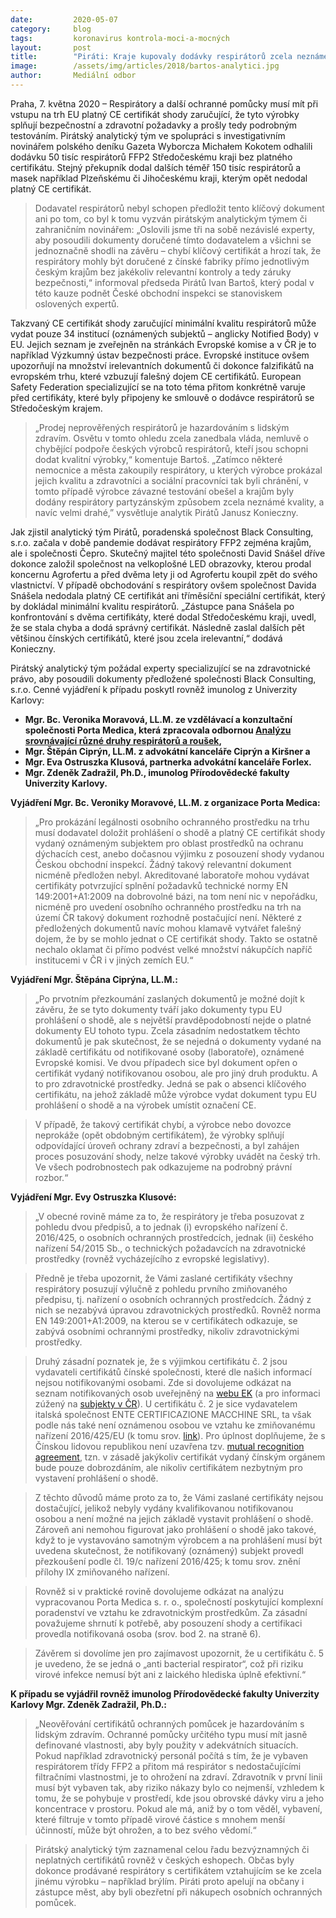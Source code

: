 ```yaml
---
date:         2020-05-07
category:     blog
tags:         koronavirus kontrola-moci-a-mocných
layout:       post
title:        "Piráti: Kraje kupovaly dodávky respirátorů zcela neznámé kvality bez platného certifikátu"
image:        /assets/img/articles/2018/bartos-analytici.jpg
author:       Mediální odbor
---  
```


 

Praha, 7. května 2020 – Respirátory a další ochranné pomůcky musí mít při vstupu na trh EU platný CE certifikát shody zaručující, že tyto výrobky splňují bezpečnostní a zdravotní požadavky a prošly tedy podrobným testováním. Pirátský analytický tým ve spolupráci s investigativním novinářem polského deníku Gazeta Wyborcza Michałem Kokotem odhalili dodávku 50 tisíc respirátorů FFP2 Středočeskému kraji bez platného certifikátu. Stejný překupník dodal dalších téměř 150 tisíc respirátorů a masek například Plzeňskému či Jihočeskému kraji, kterým opět nedodal platný CE certifikát. 

> Dodavatel respirátorů nebyl schopen předložit tento klíčový dokument ani po tom, co byl k tomu vyzván pirátským analytickým týmem či zahraničním novinářem: „Oslovili jsme tři na sobě nezávislé experty, aby posoudili dokumenty doručené tímto dodavatelem a všichni se jednoznačně shodli na závěru – chybí klíčový certifikát a hrozí tak, že respirátory mohly být doručené z čínské fabriky přímo jednotlivým českým krajům bez jakékoliv relevantní kontroly a tedy záruky bezpečnosti,“ informoval předseda Pirátů Ivan Bartoš, který podal v této kauze podnět České obchodní inspekci se stanoviskem oslovených expertů.

Takzvaný CE certifikát shody zaručující minimální kvalitu respirátorů může vydat pouze 34 institucí (oznámených subjektů – anglicky Notified Body) v EU. Jejich seznam je zveřejněn na stránkách Evropské komise a v ČR je to například Výzkumný ústav bezpečnosti práce. Evropské instituce ovšem upozorňují na množství irelevantních dokumentů či dokonce falzifikátů na evropském trhu, které vzbuzují falešný dojem CE certifikátů. European Safety Federation specializující se na toto téma přitom konkrétně varuje před certifikáty, které byly připojeny ke smlouvě o dodávce respirátorů se Středočeským krajem.

> „Prodej neprověřených respirátorů je hazardováním s lidským zdravím. Osvětu v tomto ohledu zcela zanedbala vláda, nemluvě o chybějící podpoře českých výrobců respirátorů, kteří jsou schopni dodat kvalitní výrobky,“ komentuje Bartoš. „Zatímco některé nemocnice a města zakoupily respirátory, u kterých výrobce prokázal jejich kvalitu a zdravotníci a sociální pracovníci tak byli chránění, v tomto případě výrobce závazné testování obešel a krajům byly dodány respirátory partyzánským způsobem zcela neznámé kvality, a navíc velmi drahé,” vysvětluje analytik Pirátů Janusz Konieczny.

Jak zjistil analytický tým Pirátů, poradenská společnost Black Consulting, s.r.o. začala v době pandemie dodávat respirátory FFP2 zejména krajům, ale i společnosti Čepro. Skutečný majitel této společnosti David Snášel dříve dokonce založil společnost na velkoplošné LED obrazovky, kterou prodal koncernu Agrofertu a před dvěma lety ji od Agrofertu koupil zpět do svého vlastnictví. V případě obchodování s respirátory ovšem společnost Davida Snášela nedodala platný CE certifikát ani tříměsíční speciální certifikát, který by dokládal minimální kvalitu respirátorů. „Zástupce pana Snášela po konfrontování s dvěma certifikáty, které dodal Středočeskému kraji, uvedl, že se stala chyba a dodá správný certifikát. Následně zaslal dalších pět většinou čínských certifikátů, které jsou zcela irelevantní,“ dodává Konieczny.

Pirátský analytický tým požádal experty specializující se na zdravotnické právo, aby posoudili dokumenty předložené společnosti Black Consulting, s.r.o. Cenné vyjádření k případu poskytl rovněž imunolog z Univerzity Karlovy:

 

* **Mgr. Bc. Veronika Moravová, LL.M. ze vzdělávací a konzultační společnosti Porta Medica, která zpracovala odbornou [Analýzu srovnávající různé druhy respirátorů a roušek](https://www.portamedica.cz/post/srovn%C3%A1vac%C3%AD-anal%C3%BDza-parametr%C5%AF-respir%C3%A1tor%C5%AF-a-rou%C5%A1ek),**
* **Mgr. Štěpán Ciprýn, LL.M. z advokátní kanceláře Ciprýn a Kiršner a**
* **Mgr. Eva Ostruszka Klusová, partnerka advokátní kanceláře Forlex.**
* **Mgr. Zdeněk Zadražil, Ph.D., imunolog Přírodovědecké fakulty Univerzity Karlovy.**
 

**Vyjádření Mgr. Bc. Veroniky Moravové, LL.M. z organizace Porta Medica:**

> „Pro prokázání legálnosti osobního ochranného prostředku na trhu musí dodavatel doložit prohlášení o shodě a platný CE certifikát shody vydaný oznámeným subjektem pro oblast prostředků na ochranu dýchacích cest, anebo dočasnou výjimku z posouzení shody vydanou Českou obchodní inspekcí. Žádný takový relevantní dokument nicméně předložen nebyl. Akreditované laboratoře mohou vydávat certifikáty potvrzující splnění požadavků technické normy EN 149:2001+A1:2009 na dobrovolné bázi, na tom není nic v nepořádku, nicméně pro uvedení osobního ochranného prostředku na trh na území ČR takový dokument rozhodně postačující není. Některé z předložených dokumentů navíc mohou klamavě vytvářet falešný dojem, že by se mohlo jednat o CE certifikát shody. Takto se ostatně nechalo oklamat či přímo podvést velké množství nákupčích napříč institucemi v ČR i v jiných zemích EU.“  

**Vyjádření Mgr. Štěpána Ciprýna, LL.M.:** 

> „Po prvotním přezkoumání zaslaných dokumentů je možné dojít k závěru, že se tyto dokumenty tváří jako dokumenty typu EU prohlášení o shodě, ale s největší pravděpodobností nejde o platné dokumenty EU tohoto typu. Zcela zásadním nedostatkem těchto dokumentů je pak skutečnost, že se nejedná o dokumenty vydané na základě certifikátu od notifikované osoby (laboratoře), oznámené Evropské komisi. Ve dvou případech sice byl dokument opřen o certifikát vydaný notifikovanou osobou, ale pro jiný druh produktu. A to pro zdravotnické prostředky. Jedná se pak o absenci klíčového certifikátu, na jehož základě může výrobce vydat dokument typu EU prohlášení o shodě a na výrobek umístit označení CE.

> V případě, že takový certifikát chybí, a výrobce nebo dovozce neprokáže (opět obdobným certifikátem), že výrobky splňují odpovídající úroveň ochrany zdraví a bezpečnosti, a byl zahájen proces posuzování shody, nelze takové výrobky uvádět na český trh. Ve všech podrobnostech pak odkazujeme na podrobný právní rozbor.“

**Vyjádření Mgr. Evy Ostruszka Klusové:** 

> „V obecné rovině máme za to, že respirátory je třeba posuzovat z pohledu dvou předpisů, a to jednak (i) evropského nařízení č. 2016/425, o osobních ochranných prostředcích, jednak (ii) českého nařízení 54/2015 Sb., o technických požadavcích na zdravotnické prostředky (rovněž vycházejícího z evropské legislativy).

> Předně je třeba upozornit, že Vámi zaslané certifikáty všechny respirátory posuzují výlučně z pohledu prvního zmiňovaného předpisu, tj. nařízení o osobních ochranných prostředcích. Žádný z nich se nezabývá úpravou zdravotnických prostředků. Rovněž norma EN 149:2001+A1:2009, na kterou se v certifikátech odkazuje, se zabývá osobními ochrannými prostředky, nikoliv zdravotnickými prostředky.

> Druhý zásadní poznatek je, že s výjimkou certifikátu č. 2 jsou vydavateli certifikátů čínské společnosti, které dle našich informací nejsou notifikovanými osobami. Zde si dovolujeme odkázat na seznam notifikovaných osob uveřejněný na [webu EK](https://ec.europa.eu/growth/tools-databases/nando/index.cfm?fuseaction=directive.notifiedbody&dir_id=155501) (a pro informaci zúžený na [subjekty v ČR](https://ec.europa.eu/growth/tools-databases/nando/index.cfm?fuseaction=directive.notifiedbody&dir_id=155501)). U certifikátu č. 2 je sice vydavatelem italská společnost ENTE CERTIFICAZIONE MACCHINE SRL, ta však podle nás také není oznámenou osobou ve vztahu ke zmiňovanému nařízení 2016/425/EU (k tomu srov. [link](https://ec.europa.eu/growth/tools-databases/nando/index.cfm?fuseaction=notifiedbody.notifiedbody&refe_cd=EPOS_50158)). Pro úplnost doplňujeme, že s Čínskou lidovou republikou není uzavřena tzv. [mutual recognition agreement](https://ec.europa.eu/growth/single-market/goods/international-aspects/mutual-recognition-agreements/), tzn. v zásadě jakýkoliv certifikát vydaný čínským orgánem bude pouze dobrozdáním, ale nikoliv certifikátem nezbytným pro vystavení prohlášení o shodě.

> Z těchto důvodů máme proto za to, že Vámi zaslané certifikáty nejsou dostačující, jelikož nebyly vydány kvalifikovanou notifikovanou osobou a není možné na jejich základě vystavit prohlášení o shodě. Zároveň ani nemohou figurovat jako prohlášení o shodě jako takové, když to je vystavováno samotným výrobcem a na prohlášení musí být uvedena skutečnost, že notifikovaný (oznámený) subjekt provedl přezkoušení podle čl. 19/c nařízení 2016/425; k tomu srov. znění přílohy IX zmiňovaného nařízení.

> Rovněž si v praktické rovině dovolujeme odkázat na analýzu vypracovanou Porta Medica s. r. o., společností poskytující komplexní poradenství ve vztahu ke zdravotnickým prostředkům. Za zásadní považujeme shrnutí k potřebě, aby posouzení shody a certifikaci provedla notifikovaná osoba (srov. bod 2. na straně 6).

> Závěrem si dovolíme jen pro zajímavost upozornit, že u certifikátu č. 5 je uvedeno, že se jedná o „anti bacterial respirator“, což při riziku virové infekce nemusí být ani z laického hlediska úplně efektivní.“

**K případu se vyjádřil rovněž imunolog Přírodovědecké fakulty Univerzity Karlovy Mgr. Zdeněk Zadražil, Ph.D.:** 

> „Neověřování certifikátů ochranných pomůcek je hazardováním s lidským zdravím. Ochranné pomůcky určitého typu musí mít jasně definované vlastnosti, aby byly použity v adekvátních situacích. Pokud například zdravotnický personál počítá s tím, že je vybaven respirátorem třídy FFP2 a přitom má respirátor s nedostačujícími filtračními vlastnostmi, je to ohrožení na zdraví. Zdravotník v první linii musí být vybaven tak, aby riziko nákazy bylo co nejmenší, vzhledem k tomu, že se pohybuje v prostředí, kde jsou obrovské dávky viru a jeho koncentrace v prostoru. Pokud ale má, aniž by o tom věděl, vybavení, které filtruje v tomto případě virové částice s mnohem menší účinností, může být ohrožen, a to bez svého vědomí.“

> Pirátský analytický tým zaznamenal celou řadu bezvýznamných či neplatných certifikátů rovněž v českých eshopech. Občas byly dokonce prodávané respirátory s certifikátem vztahujícím se ke zcela jinému výrobku – například brýlím. Piráti proto apelují na občany i zástupce měst, aby byli obezřetní při nákupech osobních ochranných pomůcek.

